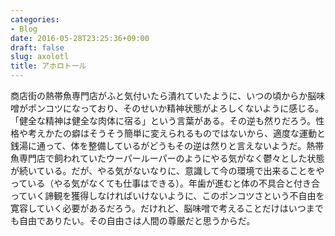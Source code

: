 ```yaml
---
categories:
- Blog
date: 2016-05-28T23:25:36+09:00
draft: false
slug: axolotl
title: アホロトール
---
```


商店街の熱帯魚専門店がふと気付いたら潰れていたように、いつの頃からか脳味噌がポンコツになっており、そのせいか精神状態がよろしくないように感じる。「健全な精神は健全な肉体に宿る」という言葉がある。その逆も然りだろう。性格や考えかたの癖はそうそう簡単に変えられるものではないから、適度な運動と銭湯に通って、体を整備しているがどうもその逆は然りと言えないようだ。熱帯魚専門店で飼われていたウーパールーパーのようにやる気がなく鬱々とした状態が続いている。だが、やる気がないなりに、意識して今の環境で出来ることをやっている（やる気がなくても仕事はできる）。年歯が進むと体の不具合と付き合っていく諦観を獲得しなければいけないように、このポンコツさという不自由を寛容していく必要があるだろう。だけれど、脳味噌で考えることだけはいつまでも自由でありたい。その自由さは人間の尊厳だと思うからだ。
